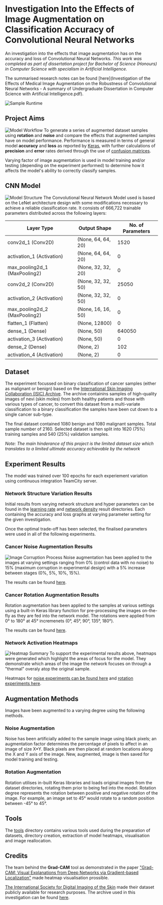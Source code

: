 # Investigation Into the Effects of Image Augmentation on Classification Accuracy of Convolutional Neural Networks
An investigation into the effects that image augmentation has on the accuracy and loss of Convolutional Neural Networks. *This work was completed as part of dissertation project for Bachelor of Science (Honours) in Computer Science with specialism in Artificial Intelligence.*

The summarised research notes can be found [here](Investigation of the Effects of Medical Image Augmentation on the Robustness of Convolutional Neural Networks - A summary of Undergraduate Dissertation in Computer Science with Artificial Intelligence.pdf).


![Sample Runtime](GH-Pages-Images/Animation.gif)

## Project Aims
![Model Workflow](GH-Pages-Images/Model-Workflow.png)
To generate a series of augmented dataset samples using **rotation** and **noise** and compare the effects that augmented samples have on model performance. Performance is measured in terms of general model **accuracy** and **loss** as reported by [Keras](https://keras.io/), with further calculations of **precision** and **error** rates derived through the use of [confusion matrices](https://www.dataschool.io/simple-guide-to-confusion-matrix-terminology/).

Varying factor of image augmentation is used in model training and/or testing (depending on the experiment performed) to determine how it affects the model's ability to correctly classify samples.

## CNN Model
![Model Structure](GH-Pages-Images/Model-Structure.png)
The Convolutional Neural Network Model used is based on the LeNet architecture design with some modifications necessary to achieve a reliable classification rate. It consists of 666,722 trainable parameters distributed across the following layers:

| Layer Type                    | Output Shape       | No. of Parameters |
|-------------------------------|--------------------|-------------------|
| conv2d_1 (Conv2D)             | (None, 64, 64, 20) | 1520              |
| activation_1 (Activation)     | (None, 64, 64, 20) | 0                 |
| max_pooling2d_1 (MaxPooling2) | (None, 32, 32, 20) | 0                 |
| conv2d_2 (Conv2D)             | (None, 32, 32, 50) | 25050             |
| activation_2 (Activation)     | (None, 32, 32, 50) | 0                 |
| max_pooling2d_2 (MaxPooling2) | (None, 16, 16, 50) | 0                 |
| flatten_1 (Flatten)           | (None, 12800)      | 0                 |
| dense_1 (Dense)               | (None, 50)         | 640050            |
| activation_3 (Activation)     | (None, 50)         | 0                 |
| dense_2 (Dense)               | (None, 2)          | 102               |
| activation_4 (Activation)     | (None, 2)          | 0                 |


## Dataset
The experiment focussed on binary classification of cancer samples (either as malignant or benign) based on the [International Skin Imaging Collaboration (ISIC) Archive](https://isic-archive.com/). The archive containins samples of high-quality images of nevi (skin moles) from both healthy patients and those with various types of cancer, to convert this dataset from a multi-variate classification to a binary classification the samples have been cut down to a single cancer sub-type.

The final dataset contained 1080 benign and 1080 malignant samples. Total sample number of 2160.
Selected dataset is then split into 1620 (75%) training samples and 540 (25%) validation samples.

*Note: The main hinderance of this project is the limited dataset size which translates to a limited ultimate accuracy achievable by the network*

## Experiment Results
The model was trained over 100 epochs for each experiement variation using continuous integration TeamCity server.

### Network Structure Variation Results
Initial results from varying network structure and hyper parameters can be found in the [learning rate](Experimental-Results/Learning-Rate-Variations-Results) and [network density](Experimental-Results/Network-Density-Change-Variation-Results) result directories. Each containing the accuracy and loss graphs at varying parameter setting for the given investigation.

Once the optimal trade-off has been selected, the finalised parameters were used in all of the following experiments.

### Cancer Noise Augmentation Results
![Image Corruption Process](GH-Pages-Images/Image-Corruption-Process.png)
Noise augmentation has been applied to the images at varying settings ranging from 0% (control data with no noise) to 15% (maximum corruption in experimental design) with a 5% increase between stages (0%, 5%, 10%, 15%).

The results can be found [here](Experimental-Results/Cancer-Noise-Experiment-Results).

### Cancer Rotation Augmentation Results
Rotation augmentation has been applied to the samples at various settings using a built-in Keras library function for pre-processing the images on-the-fly as they are fed into the network model.
The rotations were applied from 0° to 180° at 45° incremenets (0°, 45°, 90°, 135°, 180°).

The results can be found [here](Experimental-Results/Cancer-Rotation-Experiment-Results).

### Network Activation Heatmaps
![Heatmap Summary](GH-Pages-Images/Heatmap-Summary.png)
To support the experimental results above, heatmaps were generated which highlight the areas of focus for the model. They demonstrate which areas of the image the network focuses on through a "thermal" overaly atop the original sample.

Heatmaps for [noise experiments can be found here](Experimental-Results/Cancer-Noise-Experiment-Heatmaps) and [rotation experiments here](Experimental-Results/Cancer-Rotation-Experiment-Heatmaps).

## Augmentation Methods
Images have been augmented to a varying degree using the following methods.

### Noise Augmentation
Noise has been artificially added to the sample image using black pixels; an augmentation factor determines the percentage of pixels to affect in an image of size X*Y.
Black pixels are then placed at random locations along the X and Y axis of the image. New, augmented, image is then saved for model training and testing.

### Rotation Augmentation
Rotation utilises in-built Keras libraries and loads original images from the dataset directories, rotating them prior to being fed into the model. Rotation degree represents the rotation between positive and negative rotation of the image.
For example, an image set to 45° would rotate to a random position between -45° to 45°.

## Tools
The [tools](Tools/) directory contains various tools used during the preparation of datasets, directory creation, extraction of model heatmaps, visualisation and image reallocation.

## Credits
The team behind the **Grad-CAM** tool as demonstrated in the paper ["Grad-CAM: Visual Explanations from Deep Networks via Gradient-based Localization"](https://arxiv.org/abs/1610.02391) made heatmap visualisation prossible.

[The International Society for Digital Imaging of the Skin](https://isdis.net/isic-project) made their dataset publicly available for research purposes. The archive used in this investigation can be found [here](https://www.isic-archive.com/).
